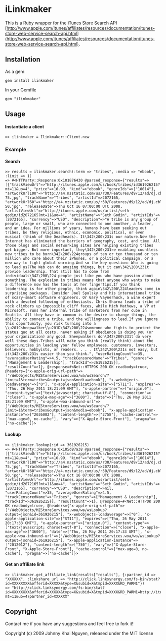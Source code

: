 # iLinkmaker

This is a Ruby wrapper for the iTunes Store Search API [http://www.apple.com/itunes/affiliates/resources/documentation/itunes-store-web-service-search-api.html](http://www.apple.com/itunes/affiliates/resources/documentation/itunes-store-web-service-search-api.html).

## Installation

As a gem:

    gem install ilinkmaker

In your Gemfile

    gem "ilinkmaker"
    
## Usage

#### Instantiate a client

    >> ilinkmaker = Ilinkmaker::Client.new
    
### Example

#### Search

    >> results = ilinkmaker.search(:term => "tribes", :media => "ebook", :limit => 1)
    => #<HTTParty::Response:0x101876430 @parsed_response={"results"=>[{"trackViewUrl"=>"http://itunes.apple.com/us/book/tribes/id361926215?mt=11&uo=4", "price"=>16.99, "kind"=>"ebook", "genreIds"=>["10014"], "artworkUrl100"=>"http://a4.mzstatic.com/us/r30/Features/d9/12/ad/dj.cbleznyd.100x100-75.jpg", "trackName"=>"Tribes", "artistId"=>2072165, "artworkUrl60"=>"http://a4.mzstatic.com/us/r30/Features/d9/12/ad/dj.cbleznyd.60x60-50.jpg", "releaseDate"=>Thu Oct 16 07:00:00 UTC 2008, "artistViewUrl"=>"http://itunes.apple.com/us/artist/seth-godin/id2072165?mt=11&uo=4", "artistName"=>"Seth Godin", "artistIds"=>[2072165], "currency"=>"USD", "description"=>"A tribe is any group of people, large or small, who are connected to one another, a leader, and an idea. For millions of years, humans have been seeking out tribes, be they religious, ethnic, economic, political, or even musical (think of the Deadheads). It\342\200\231s our nature.Now the Internet has eliminated the barriers of geography, cost, and time. All those blogs and social networking sites are helping existing tribes get bigger. But more important, they\342\200\231re enabling countless new tribes to be born\342\200\224groups of ten or ten thousand or ten million who care about their iPhones, or a political campaign, or a new way to fight global warming.And so the key question: Who is going to lead us?The Web can do amazing things, but it can\342\200\231t provide leadership. That still has to come from individuals\342\200\224 people just like you who have passion about something. The explosion in tribes means that anyone who wants to make a difference now has the tools at her fingertips.If you think leadership is for other people, think again\342\200\224leaders come in surprising packages. Consider Joel Spolsky and his international tribe of scary-smart software engineers. Or Gary Vaynerhuck, a wine expert with a devoted following of enthusiasts. Chris Sharma leads a tribe of rock climbers up impossible cliff faces, while Mich Mathews, a VP at Microsoft, runs her internal tribe of marketers from her cube in Seattle. All they have in common is the desire to change things, the ability to connect a tribe, and the willingness to lead.If you ignore this opportunity, you risk turning into a \\u201Csheepwalker\\u201D\342\200\224someone who fights to protect the status quo at all costs, never asking if obedience is doing you (or your organization) any good. Sheepwalkers don\342\200\231t do very well these days.Tribes will make you think (really think) about the opportunities in leading your fellow employees, customers, investors, believers, hobbyists, or readers. . . . It\342\200\231s not easy, but it\342\200\231s easier than you think.", "userRatingCount"=>35, "averageUserRating"=>4.5, "trackCensoredName"=>"Tribes", "genres"=>["Management & Leadership"], "trackId"=>361926215}], "resultCount"=>1}, @response=#<Net::HTTPOK 200 OK readbody=true>, @headers={"x-apple-orig-url-path"=>["/WebObjects/MZStoreServices.woa/wa/wsSearch/?limit=1&term=tribes&output=json&media=ebook"], "x-webobjects-loadaverage"=>["0"], "x-apple-application-site"=>["ST11"], "expires"=>["Thu, 26 May 2011 18:21:09 GMT"], "x-apple-partner"=>["origin.0"], "content-type"=>["text/javascript; charset=utf-8"], "connection"=>["close"], "x-apple-max-age"=>["3600"], "date"=>["Thu, 26 May 2011 18:21:09 GMT"], "x-apple-woa-inbound-url"=>["/WebObjects/MZStoreServices.woa/wa/wsSearch/?limit=1&term=tribes&output=json&media=ebook"], "x-apple-application-instance"=>["2036002"], "content-length"=>["2758"], "cache-control"=>["max-age=0, no-cache"], "vary"=>["X-Apple-Store-Front"], "pragma"=>["no-cache"]}>
  
#### Lookup

    >> ilinkmaker.lookup(:id => 361926215)
    => #<HTTParty::Response:0x105d87a38 @parsed_response={"results"=>[{"trackViewUrl"=>"http://itunes.apple.com/us/book/tribes/id361926215?mt=11&uo=4", "price"=>16.99, "kind"=>"ebook", "genreIds"=>["10014"], "artworkUrl100"=>"http://a4.mzstatic.com/us/r30/Features/d9/12/ad/dj.cbleznyd.100x100-75.jpg", "trackName"=>"Tribes", "artistId"=>2072165, "artworkUrl60"=>"http://a4.mzstatic.com/us/r30/Features/d9/12/ad/dj.cbleznyd.60x60-50.jpg", "releaseDate"=>Thu Oct 16 07:00:00 UTC 2008, "artistViewUrl"=>"http://itunes.apple.com/us/artist/seth-godin/id2072165?mt=11&uo=4", "artistName"=>"Seth Godin", "artistIds"=>[2072165], "currency"=>"USD", "description"=>nil, "userRatingCount"=>35, "averageUserRating"=>4.5, "trackCensoredName"=>"Tribes", "genres"=>["Management & Leadership"], "trackId"=>361926215}], "resultCount"=>1}, @response=#<Net::HTTPOK 200 OK readbody=true>, @headers={"x-apple-orig-url-path"=>["/WebObjects/MZStoreServices.woa/wa/wsLookup?output=json&id=361926215"], "x-webobjects-loadaverage"=>["0"], "x-apple-application-site"=>["ST11"], "expires"=>["Thu, 26 May 2011 20:17:33 GMT"], "x-apple-partner"=>["origin.0"], "content-type"=>["text/javascript; charset=utf-8"], "connection"=>["close"], "x-apple-max-age"=>["3600"], "date"=>["Thu, 26 May 2011 20:17:33 GMT"], "x-apple-woa-inbound-url"=>["/WebObjects/MZStoreServices.woa/wa/wsLookup?output=json&id=361926215"], "x-apple-application-instance"=>["2012012"], "content-length"=>["750"], "vary"=>["X-Apple-Store-Front", "X-Apple-Store-Front"], "cache-control"=>["max-age=0, no-cache"], "pragma"=>["no-cache"]}>
  
#### Get an affiliate link    
    >> ilinkmaker.get_affiliate_link(results["results"], {:partner_id => "XXXXXX", :linkshare_url => "http://click.linksynergy.com/fs-bin/stat?id=XXXXXXXX&offerid=XXXXX&type=X&subid=X&tmpid=XXXX&RD_PARM1"})
    => "http://click.linksynergy.com/fs-bin/stat?id=XXXXXXXX&offerid=XXXXX&type=X&subid=X&tmpid=XXXX&RD_PARM1=http://itunes.apple.com/us/book/tribes/id361926215?mt=11&uo=4?partner_id=XXXXXX"   

## Copyright

Contact me if you have any suggestions and feel free to fork it!

Copyright (c) 2009 Johnny Khai Nguyen, released under the MIT license
